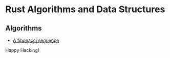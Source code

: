 # Rust Algorithms and Data Structures

## Algorithms

- [A fibonacci sequence](fibonacci/src/main.rs)

Happy Hacking!

